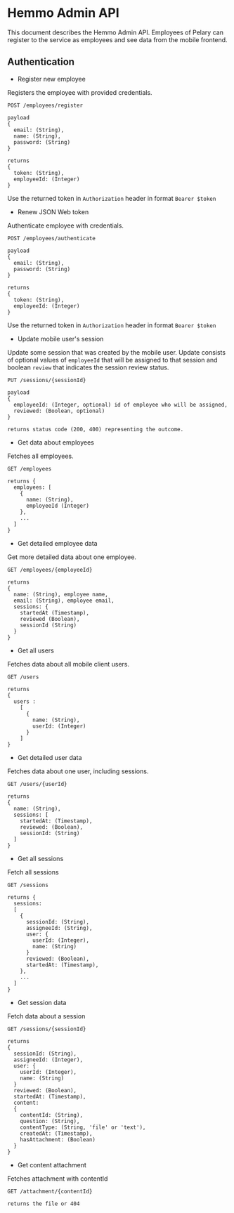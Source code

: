 # Hemmo Admin API

This document describes the Hemmo Admin API. Employees of Pelary can
register to the service as employees and see data from the mobile frontend.

## Authentication

* Register new employee

Registers the employee with provided credentials.

```
POST /employees/register

payload
{
  email: (String),
  name: (String),
  password: (String)
}

returns
{
  token: (String),
  employeeId: (Integer)
}
```
Use the returned token in `Authorization` header in format
`Bearer $token`


* Renew JSON Web token

Authenticate employee with credentials.

```
POST /employees/authenticate

payload
{
  email: (String),
  password: (String)
}

returns
{
  token: (String),
  employeeId: (Integer)
}
```

Use the returned token in `Authorization` header in format
`Bearer $token`

* Update mobile user's session

Update some session that was created by the mobile user. Update consists of optional values of `employeeId` that will be assigned to that session and boolean `review` that indicates the session review status.

```
PUT /sessions/{sessionId}

payload
{
  employeeId: (Integer, optional) id of employee who will be assigned,
  reviewed: (Boolean, optional)
}

returns status code (200, 400) representing the outcome.
```


* Get data about employees

Fetches all employees.

```
GET /employees

returns {
  employees: [
    {
      name: (String),
      employeeId (Integer)
    },
    ...
  ]
}
```

* Get detailed employee data

Get more detailed data about one employee.

```
GET /employees/{employeeId}

returns
{
  name: (String), employee name,
  email: (String), employee email,
  sessions: {
    startedAt (Timestamp),
    reviewed (Boolean),
    sessionId (String)
  }
}
```

* Get all users

Fetches data about all mobile client users.

```
GET /users

returns
{
  users :
    [
      {
        name: (String),
        userId: (Integer)
      }
    ]
}
```

* Get detailed user data

Fetches data about one user, including sessions.

```
GET /users/{userId}

returns
{
  name: (String),
  sessions: [
    startedAt: (Timestamp),
    reviewed: (Boolean),
    sessionId: (String)
  ]
}
```

* Get all sessions

Fetch all sessions

```
GET /sessions

returns {
  sessions:
  [
    {
      sessionId: (String),
      assigneeId: (String),
      user: {
        userId: (Integer),
        name: (String)
      }
      reviewed: (Boolean),
      startedAt: (Timestamp),
    },
    ...
  ]
}
```

* Get session data

Fetch data about a session

```
GET /sessions/{sessionId}

returns
{
  sessionId: (String),
  assigneeId: (Integer),
  user: {
    userId: (Integer),
    name: (String)
  }
  reviewed: (Boolean),
  startedAt: (Timestamp),
  content:
  {
    contentId: (String),
    question: (String),
    contentType: (String, 'file' or 'text'),
    createdAt: (Timestamp),
    hasAttachment: (Boolean)
  }
}
```

* Get content attachment

Fetches attachment with contentId
```
GET /attachment/{contentId}

returns the file or 404
```
